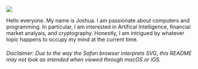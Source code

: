 <img src="https://github.com/boydjc/SvgPrivate/blob/main/githubGreeting.svg">

Hello everyone. My name is Joshua. I am passionate about computers and programming. In particular, I am interested in Artifical Intelligence, financial market analyais, and cryptography. Honestly, I am intrigued by whatever topic happens to occupy my mind at the current time. 

<h6><i>Disclaimer: Due to the way the Safari browser interprets SVG, this README may not look as intended when viewed through macOS or iOS.</i></h6>

